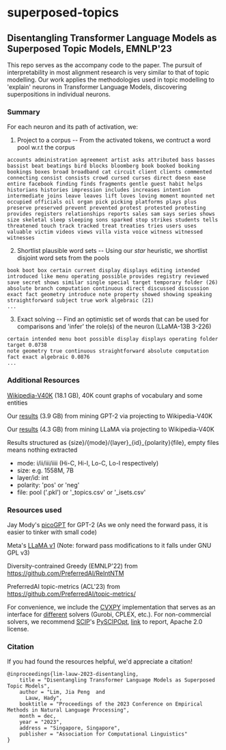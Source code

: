 # superposed-topics

## Disentangling Transformer Language Models as Superposed Topic Models, EMNLP'23

This repo serves as the accompany code to the paper. The pursuit of interpretability in most alignment research is very similar to that of topic modelling. Our work applies the methodologies used in topic modelling to 'explain' neurons in Transformer Language Models, discovering superpositions in individual neurons.

### Summary

For each neuron and its path of activation, we:

1. Project to a corpus -- From the activated tokens, we contruct a word pool w.r.t the corpus

```
accounts administration agreement artist asks attributed bass basses bassist beat beatings bird blocks bloomberg book booked booking bookings boxes broad broadband cat circuit client clients commented connecting consist consists crowd cursed curses direct doesn ease entire facebook finding finds fragments gentle guest habit helps historians histories impression includes increases intention intermediate joins leave leaves lift loves loving moment mounted net occupied officials oil organ pick picking platforms plays plus preserve preserved prevent prevented protest protested protesting provides registers relationships reports sales sam says series shows size skeletal sleep sleeping sons sparked stop strikes students tells threatened touch track tracked treat treaties tries users uses valuable victim videos views villa vista voice witness witnessed witnesses
```

2. Shortlist plausible word sets -- Using our _star_ heuristic, we shortlist disjoint word sets from the pools
```
book boot box certain current display displays editing intended introduced like menu operating possible provides registry reviewed save secret shows similar single special target temporary folder (26)
absolute branch computation continuous direct discussed discussion exact fact geometry introduce note property showed showing speaking straightforward subject true work algebraic (21)
...
```

3. Exact solving -- Find an optimistic set of words that can be used for comparisons and 'infer' the role(s) of the neuron (LLaMA-13B 3-226)
```
certain intended menu boot possible display displays operating folder target 0.0738
note geometry true continuous straightforward absolute computation fact exact algebraic 0.0876
...
```

### Additional Resources

[Wikipedia-V40K](https://static.preferred.ai/jiapeng/wiki.tar.gz) (18.1 GB), 40K count graphs of vocabulary and some entities

Our [results](https://static.preferred.ai/jiapeng/gpt2_900.tar.gz) (3.9 GB) from mining GPT-2 via projecting to Wikipedia-V40K

Our [results](https://static.preferred.ai/jiapeng/llama_900.tar.gz) (4.3 GB) from mining LLaMA via projecting to Wikipedia-V40K

Results structured as {size}/{mode}/{layer}\_{id}\_{polarity}{file}, empty files means nothing extracted

* mode: i/ii/iii/iiii (Hi-C, Hi-I, Lo-C, Lo-I respectively)
* size: e.g. 1558M, 7B
* layer/id: int
* polarity: 'pos' or 'neg'
* file: pool ('.pkl') or '_topics.csv' or '_isets.csv'

### Resources used

Jay Mody's [picoGPT](https://github.com/jaymody/picoGPT) for GPT-2 (As we only need the forward pass, it is easier to tinker with small code)

Meta's [LLaMA v1](https://github.com/facebookresearch/llama/tree/llama_v1) (Note: forward pass modifications to it falls under GNU GPL v3)

Diversity-contrained Greedy (EMNLP'22) from https://github.com/PreferredAI/ReIntNTM

PreferredAI topic-metrics (ACL'23) from https://github.com/PreferredAI/topic-metrics/

For convenience, we include the [CVXPY](https://www.cvxpy.org/index.html) implementation that serves as an interface for [different](https://www.cvxpy.org/install/#install-with-cvxopt-and-glpk-support) solvers (Gurobi, CPLEX, etc.). For non-commercial solvers, we recommend [SCIP](https://www.scipopt.org/index.php#welcome)'s [PySCIPOpt](https://github.com/scipopt/PySCIPOpt/tree/master), [link](https://dl.acm.org/doi/abs/10.1145/3585516) to report, Apache 2.0 license.

### Citation

If you had found the resources helpful, we'd appreciate a citation!

```
@inproceedings{lim-lauw-2023-disentangling,
    title = "Disentangling Transformer Language Models as Superposed Topic Models",
    author = "Lim, Jia Peng  and
      Lauw, Hady",
    booktitle = "Proceedings of the 2023 Conference on Empirical Methods in Natural Language Processing",
    month = dec,
    year = "2023",
    address = "Singapore, Singapore",
    publisher = "Association for Computational Linguistics"
}
```
